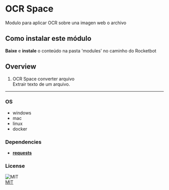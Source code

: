 



# OCR Space
  
Modulo para aplicar OCR sobre una imagen web o archivo  

## Como instalar este módulo
  
__Baixe__ e __instale__ o conteúdo na pasta 'modules' no caminho do Rocketbot  



## Overview


1. OCR Space converter arquivo  
Extrair texto de um arquivo.  




----
### OS

- windows
- mac
- linux
- docker

### Dependencies
- [**requests**](https://pypi.org/project/requests/)
### License
  
![MIT](https://camo.githubusercontent.com/107590fac8cbd65071396bb4d04040f76cde5bde/687474703a2f2f696d672e736869656c64732e696f2f3a6c6963656e73652d6d69742d626c75652e7376673f7374796c653d666c61742d737175617265)  
[MIT](http://opensource.org/licenses/mit-license.ph)